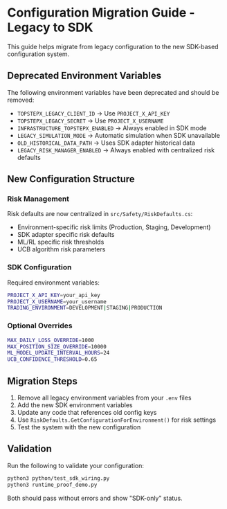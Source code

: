 # Configuration Migration Guide - Legacy to SDK

This guide helps migrate from legacy configuration to the new SDK-based configuration system.

## Deprecated Environment Variables

The following environment variables have been deprecated and should be removed:

- `TOPSTEPX_LEGACY_CLIENT_ID` → Use `PROJECT_X_API_KEY`
- `TOPSTEPX_LEGACY_SECRET` → Use `PROJECT_X_USERNAME` 
- `INFRASTRUCTURE_TOPSTEPX_ENABLED` → Always enabled in SDK mode
- `LEGACY_SIMULATION_MODE` → Automatic simulation when SDK unavailable
- `OLD_HISTORICAL_DATA_PATH` → Uses SDK adapter historical data
- `LEGACY_RISK_MANAGER_ENABLED` → Always enabled with centralized risk defaults

## New Configuration Structure

### Risk Management
Risk defaults are now centralized in `src/Safety/RiskDefaults.cs`:
- Environment-specific risk limits (Production, Staging, Development)
- SDK adapter specific risk defaults
- ML/RL specific risk thresholds
- UCB algorithm risk parameters

### SDK Configuration
Required environment variables:
```bash
PROJECT_X_API_KEY=your_api_key
PROJECT_X_USERNAME=your_username
TRADING_ENVIRONMENT=DEVELOPMENT|STAGING|PRODUCTION
```

### Optional Overrides
```bash
MAX_DAILY_LOSS_OVERRIDE=1000
MAX_POSITION_SIZE_OVERRIDE=10000
ML_MODEL_UPDATE_INTERVAL_HOURS=24
UCB_CONFIDENCE_THRESHOLD=0.65
```

## Migration Steps

1. Remove all legacy environment variables from your `.env` files
2. Add the new SDK environment variables
3. Update any code that references old config keys
4. Use `RiskDefaults.GetConfigurationForEnvironment()` for risk settings
5. Test the system with the new configuration

## Validation

Run the following to validate your configuration:
```bash
python3 python/test_sdk_wiring.py
python3 runtime_proof_demo.py
```

Both should pass without errors and show "SDK-only" status.
